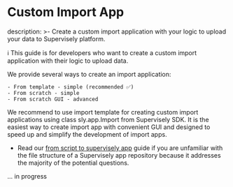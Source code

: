 # Custom Import App

description: >-
Create a custom import application with your logic to upload your data to Supervisely platform.

ℹ️ This guide is for developers who want to create a custom import application with their logic to upload data.

We provide several ways to create an import application:

    - From template - simple (recommended ✅)
    - From scratch - simple
    - From scratch GUI - advanced

We recommend to use import template for creating custom import applications using class sly.app.Import from Supervisely SDK. It is the easiest way to create import app with convenient GUI and designed to speed up and simplify the development of import apps.

- Read our [from script to supervisely app](https://developer.supervisely.com/app-development/basics/from-script-to-supervisely-app) guide if you are unfamiliar with the file structure of a Supervisely app repository because it addresses the majority of the potential questions.

... in progress
